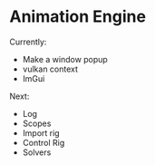 # Animation Engine

Currently:
* Make a window popup
* vulkan context
* ImGui

Next:
* Log
* Scopes
* Import rig
* Control Rig
* Solvers

